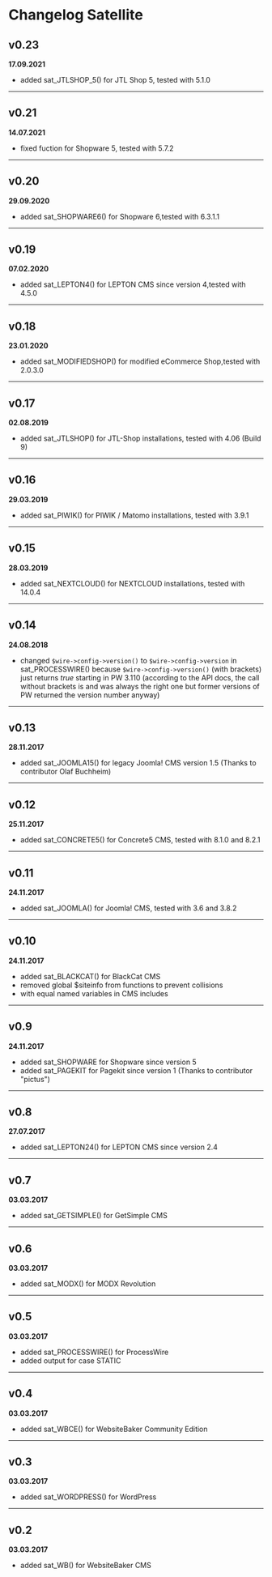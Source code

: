 # Changelog Satellite
## v0.23
**17.09.2021**
* added sat_JTLSHOP_5() for JTL Shop 5, tested with 5.1.0
---

## v0.21
**14.07.2021**
* fixed fuction for Shopware 5, tested with 5.7.2
---

## v0.20
**29.09.2020**
* added sat_SHOPWARE6() for Shopware 6,tested with 6.3.1.1
---

## v0.19
**07.02.2020**
* added sat_LEPTON4() for LEPTON CMS since version 4,tested with 4.5.0
---

## v0.18
**23.01.2020**
* added sat_MODIFIEDSHOP() for modified eCommerce Shop,tested with 2.0.3.0
---

## v0.17
**02.08.2019**
* added sat_JTLSHOP() for JTL-Shop installations, tested with 4.06 (Build 9)
---

## v0.16
**29.03.2019**
* added sat_PIWIK() for PIWIK / Matomo installations, tested with 3.9.1
---

## v0.15
**28.03.2019**
* added sat_NEXTCLOUD() for NEXTCLOUD installations, tested with 14.0.4
---

## v0.14
**24.08.2018**
* changed `$wire->config->version()` to `$wire->config->version` in sat_PROCESSWIRE() because `$wire->config->version()` (with brackets) just returns _true_ starting in PW 3.110 (according to the API docs, the call without brackets is and was always the right one but former versions of PW returned the version number anyway)
---

## v0.13
**28.11.2017**
* added sat_JOOMLA15() for legacy Joomla! CMS version 1.5 (Thanks to contributor Olaf Buchheim)
---

## v0.12
**25.11.2017**
* added sat_CONCRETE5() for Concrete5 CMS, tested with 8.1.0 and 8.2.1
---

## v0.11
**24.11.2017**
* added sat_JOOMLA() for Joomla! CMS, tested with 3.6 and 3.8.2
---

## v0.10
**24.11.2017**
* added sat_BLACKCAT() for BlackCat CMS
* removed global $siteinfo from functions to prevent collisions
* with equal named variables in CMS includes
---

## v0.9
**24.11.2017**
* added sat_SHOPWARE for Shopware since version 5
* added sat_PAGEKIT for Pagekit since version 1 (Thanks to contributor "pictus")
---

## v0.8
**27.07.2017**
* added sat_LEPTON24() for LEPTON CMS since version 2.4
---

## v0.7
**03.03.2017**
* added sat_GETSIMPLE() for GetSimple CMS
---
## v0.6
**03.03.2017**
* added sat_MODX() for MODX Revolution
---

## v0.5
**03.03.2017**
* added sat_PROCESSWIRE() for ProcessWire
* added output for case STATIC
---

## v0.4
**03.03.2017**
* added sat_WBCE() for WebsiteBaker Community Edition
---

## v0.3
**03.03.2017**
* added sat_WORDPRESS() for WordPress
---

## v0.2
**03.03.2017**
* added sat_WB() for WebsiteBaker CMS